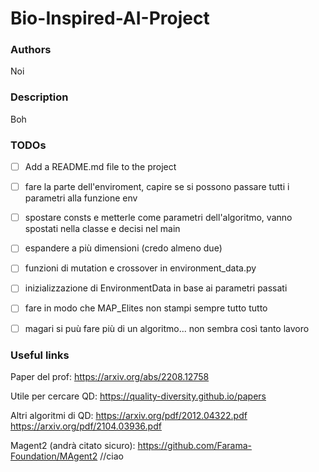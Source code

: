 # Bio-Inspired-AI-Project

### Authors
Noi

### Description
Boh

### TODOs

- [ ] Add a README.md file to the project
- [ ] fare la parte dell'enviroment, capire se si possono passare tutti i parametri alla funzione env
- [ ] spostare consts e metterle come parametri dell'algoritmo, vanno spostati nella classe e decisi nel main
- [ ] espandere a più dimensioni (credo almeno due)
- [ ] funzioni di mutation e crossover in environment_data.py
- [ ] inizializzazione di EnvironmentData in base ai parametri passati
- [ ] fare in modo che MAP_Elites non stampi sempre tutto tutto
- [ ] magari si puù fare più di un algoritmo... non sembra così tanto lavoro


### Useful links

Paper del prof: 
https://arxiv.org/abs/2208.12758

Utile per cercare QD: 
https://quality-diversity.github.io/papers

Altri algoritmi di QD:
https://arxiv.org/pdf/2012.04322.pdf
https://arxiv.org/pdf/2104.03936.pdf

Magent2 (andrà citato sicuro): 
https://github.com/Farama-Foundation/MAgent2
//ciao
